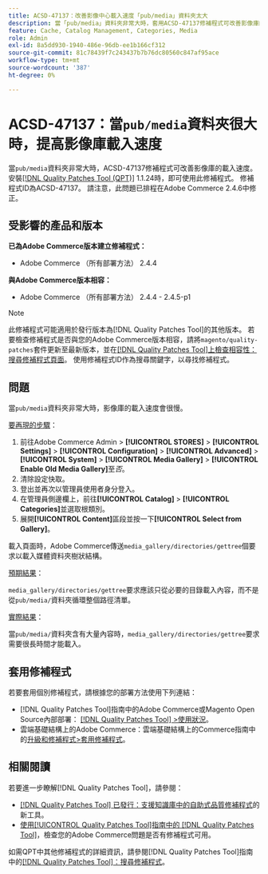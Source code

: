 ```yaml
---
title: ACSD-47137：改善影像中心載入速度「pub/media」資料夾太大
description: 當「pub/media」資料夾非常大時，套用ACSD-47137修補程式可改善影像庫的載入速度。
feature: Cache, Catalog Management, Categories, Media
role: Admin
exl-id: 8a5dd930-1940-486e-96db-ee1b166cf312
source-git-commit: 81c78439f7c243437b7b76dc80560c847af95ace
workflow-type: tm+mt
source-wordcount: '387'
ht-degree: 0%

---
```


# ACSD-47137：當`pub/media`資料夾很大時，提高影像庫載入速度

當`pub/media`資料夾非常大時，ACSD-47137修補程式可改善影像庫的載入速度。 安裝[[!DNL Quality Patches Tool (QPT)]](https://experienceleague.adobe.com/zh-hant/docs/commerce-knowledge-base/kb/announcements/commerce-announcements/magento-quality-patches-released-new-tool-to-self-serve-quality-patches) 1.1.24時，即可使用此修補程式。 修補程式ID為ACSD-47137。 請注意，此問題已排程在Adobe Commerce 2.4.6中修正。

## 受影響的產品和版本

**已為Adobe Commerce版本建立修補程式：**
* Adobe Commerce （所有部署方法） 2.4.4

**與Adobe Commerce版本相容：**
* Adobe Commerce （所有部署方法） 2.4.4 - 2.4.5-p1

>[!NOTE]
>
>此修補程式可能適用於發行版本為[!DNL Quality Patches Tool]的其他版本。 若要檢查修補程式是否與您的Adobe Commerce版本相容，請將`magento/quality-patches`套件更新至最新版本，並在[[!DNL Quality Patches Tool]上檢查相容性：搜尋修補程式頁面](https://experienceleague.adobe.com/tools/commerce-quality-patches/index.html?lang=zh-Hant)。 使用修補程式ID作為搜尋關鍵字，以尋找修補程式。

## 問題

當`pub/media`資料夾非常大時，影像庫的載入速度會很慢。

<u>要再現的步驟</u>：

1. 前往Adobe Commerce Admin > **[!UICONTROL STORES]** > **[!UICONTROL Settings]** > **[!UICONTROL Configuration]** > **[!UICONTROL Advanced]** > **[!UICONTROL System]** > **[!UICONTROL Media Gallery]** > **[!UICONTROL Enable Old Media Gallery]**&#x200B;至&#x200B;_否_。
1. 清除設定快取。
1. 登出並再次以管理員使用者身分登入。
1. 在管理員側邊欄上，前往&#x200B;**[!UICONTROL Catalog]** > **[!UICONTROL Categories]**&#x200B;並選取根類別。
1. 展開&#x200B;**[!UICONTROL Content]**&#x200B;區段並按一下&#x200B;**[!UICONTROL Select from Gallery]**。

載入頁面時，Adobe Commerce傳送`media_gallery/directories/gettree`個要求以載入媒體資料夾樹狀結構。

<u>預期結果</u>：

`media_gallery/directories/gettree`要求應該只從必要的目錄載入內容，而不是從`pub/media/`資料夾循環整個路徑清單。

<u>實際結果</u>：

當`pub/media/`資料夾含有大量內容時，`media_gallery/directories/gettree`要求需要很長時間才能載入。

## 套用修補程式

若要套用個別修補程式，請根據您的部署方法使用下列連結：

* [!DNL Quality Patches Tool]指南中的Adobe Commerce或Magento Open Source內部部署： [[!DNL Quality Patches Tool] >使用狀況](/help/tools/quality-patches-tool/usage.md)。
* 雲端基礎結構上的Adobe Commerce：雲端基礎結構上的Commerce指南中的[升級和修補程式>套用修補程式](https://experienceleague.adobe.com/docs/commerce-cloud-service/user-guide/develop/upgrade/apply-patches.html?lang=zh-Hant)。

## 相關閱讀

若要進一步瞭解[!DNL Quality Patches Tool]，請參閱：

* [[!DNL Quality Patches Tool] 已發行：支援知識庫中的自助式品質修補程式](https://experienceleague.adobe.com/zh-hant/docs/commerce-knowledge-base/kb/announcements/commerce-announcements/magento-quality-patches-released-new-tool-to-self-serve-quality-patches)的新工具。
* [使用[!UICONTROL Quality Patches Tool]指南中的 [!DNL Quality Patches Tool]](/help/tools/quality-patches-tool/patches-available-in-qpt/check-patch-for-magento-issue-with-magento-quality-patches.md)，檢查您的Adobe Commerce問題是否有修補程式可用。


如需QPT中其他修補程式的詳細資訊，請參閱[!DNL Quality Patches Tool]指南中的[[!DNL Quality Patches Tool]：搜尋修補程式](https://experienceleague.adobe.com/tools/commerce-quality-patches/index.html?lang=zh-Hant)。
